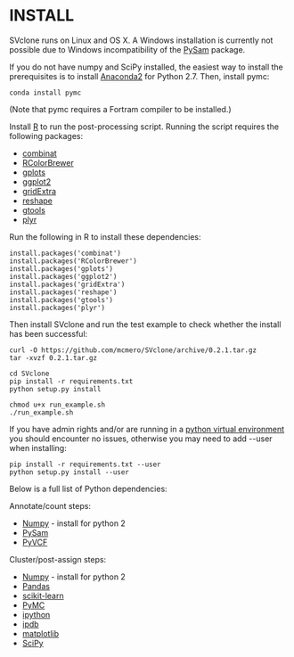 # INSTALL #

SVclone runs on Linux and OS X. A Windows installation is currently not possible due to Windows incompatibility of the [PySam](http://pysam.readthedocs.org/en/latest/) package.

If you do not have numpy and SciPy installed, the easiest way to install the prerequisites is to install [Anaconda2](https://www.continuum.io/downloads) for Python 2.7. Then, install pymc:

    conda install pymc

(Note that pymc requires a Fortram compiler to be installed.)

Install [R](https://www.r-project.org/) to run the post-processing script. Running the script requires the following packages:

* [combinat](https://cran.r-project.org/web/packages/combinat/index.html)
* [RColorBrewer](https://cran.r-project.org/web/packages/RColorBrewer/index.html)
* [gplots](https://cran.r-project.org/web/packages/gplots/index.html)
* [ggplot2](https://cran.r-project.org/web/packages/ggplot2/index.html)
* [gridExtra](https://cran.r-project.org/web/packages/gridExtra/index.html)
* [reshape](https://cran.r-project.org/web/packages/reshape/index.html)
* [gtools](https://cran.rstudio.com/web/packages/gtools/index.html)
* [plyr](https://cran.rstudio.com/web/packages/plyr/index.html)

Run the following in R to install these dependencies:

    install.packages('combinat')
    install.packages('RColorBrewer')
    install.packages('gplots')
    install.packages('ggplot2')
    install.packages('gridExtra')
    install.packages('reshape')
    install.packages('gtools')
    install.packages('plyr')

Then install SVclone and run the test example to check whether the install has been successful:

    curl -O https://github.com/mcmero/SVclone/archive/0.2.1.tar.gz
    tar -xvzf 0.2.1.tar.gz

    cd SVclone
    pip install -r requirements.txt
    python setup.py install

    chmod u+x run_example.sh
    ./run_example.sh

If you have admin rights and/or are running in a [python virtual environment](http://python-guide-pt-br.readthedocs.io/en/latest/dev/virtualenvs/) you should encounter no issues, otherwise you may need to add --user when installing:

    pip install -r requirements.txt --user
    python setup.py install --user

Below is a full list of Python dependencies:

Annotate/count steps:

* [Numpy](http://www.numpy.org/) - install for python 2
* [PySam](http://pysam.readthedocs.org/en/latest/)
* [PyVCF](https://pyvcf.readthedocs.org/en/latest/)

Cluster/post-assign steps:

* [Numpy](http://www.numpy.org/) - install for python 2
* [Pandas](http://pandas.pydata.org/)
* [scikit-learn](http://scikit-learn.org/stable/install.html)
* [PyMC](https://pymc-devs.github.io/pymc/INSTALL.html)
* [ipython](https://pypi.python.org/pypi/ipython)
* [ipdb](https://pypi.python.org/pypi/ipdb)
* [matplotlib](http://matplotlib.org/)
* [SciPy](https://http://www.scipy.org/)
